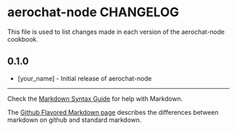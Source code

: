 aerochat-node CHANGELOG
=======================

This file is used to list changes made in each version of the aerochat-node cookbook.

0.1.0
-----
- [your_name] - Initial release of aerochat-node

- - -
Check the [Markdown Syntax Guide](http://daringfireball.net/projects/markdown/syntax) for help with Markdown.

The [Github Flavored Markdown page](http://github.github.com/github-flavored-markdown/) describes the differences between markdown on github and standard markdown.
